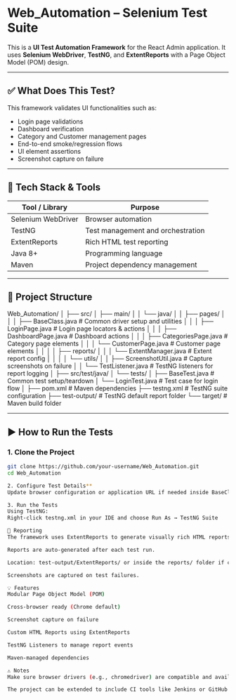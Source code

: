 # Web_Automation – Selenium Test Suite

This is a **UI Test Automation Framework** for the React Admin application. It uses **Selenium WebDriver**, **TestNG**, and **ExtentReports** with a Page Object Model (POM) design.

---

## ✅ What Does This Test?

This framework validates UI functionalities such as:

- Login page validations
- Dashboard verification
- Category and Customer management pages
- End-to-end smoke/regression flows
- UI element assertions
- Screenshot capture on failure

---

## 🧰 Tech Stack & Tools

| Tool / Library       | Purpose                                   |
|----------------------|--------------------------------------------|
| Selenium WebDriver   | Browser automation                         |
| TestNG               | Test management and orchestration          |
| ExtentReports        | Rich HTML test reporting                   |
| Java 8+              | Programming language                       |
| Maven                | Project dependency management              |

---

## 📂 Project Structure
Web_Automation/
│
├── src/
│ ├── main/
│ │ └── java/
│ │ ├── pages/
│ │ │ ├── BaseClass.java # Common driver setup and utilities
│ │ │ ├── LoginPage.java # Login page locators & actions
│ │ │ ├── DashboardPage.java # Dashboard actions
│ │ │ ├── CategoriesPage.java # Category page elements
│ │ │ └── CustomerPage.java # Customer page elements
│ │
│ │ ├── reports/
│ │ │ └── ExtentManager.java # Extent report config
│ │
│ │ └── utils/
│ │ ├── ScreenshotUtil.java # Capture screenshots on failure
│ │ └── TestListener.java # TestNG listeners for report logging
│
├── src/test/java/
│ └── tests/
│ ├── BaseTest.java # Common test setup/teardown
│ └── LoginTest.java # Test case for login flow
│
├── pom.xml # Maven dependencies
├── testng.xml # TestNG suite configuration
├── test-output/ # TestNG default report folder
└── target/ # Maven build folder


---

## ▶️ How to Run the Tests

### 1. Clone the Project

```bash
git clone https://github.com/your-username/Web_Automation.git
cd Web_Automation

2. Configure Test Details**
Update browser configuration or application URL if needed inside BaseClass.java.

3. Run the Tests
Using TestNG:
Right-click testng.xml in your IDE and choose Run As → TestNG Suite

🧪 Reporting
The framework uses ExtentReports to generate visually rich HTML reports.

Reports are auto-generated after each test run.

Location: test-output/ExtentReports/ or inside the reports/ folder if configured there.

Screenshots are captured on test failures.

💡 Features
Modular Page Object Model (POM)

Cross-browser ready (Chrome default)

Screenshot capture on failure

Custom HTML Reports using ExtentReports

TestNG Listeners to manage report events

Maven-managed dependencies

⚠️ Notes
Make sure browser drivers (e.g., chromedriver) are compatible and available on your system path.

The project can be extended to include CI tools like Jenkins or GitHub Actions for continuous integration.
